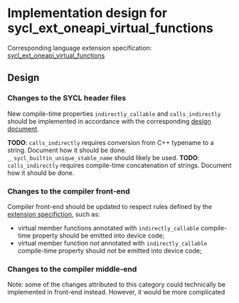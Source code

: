 # Implementation design for sycl_ext_oneapi_virtual_functions

Corresponding language extension specification:
[sycl_ext_oneapi_virtual_functions][1]


## Design

### Changes to the SYCL header files

New compile-time properties `indirectly_callable` and `calls_indirectly` should
be implemented in accordance with the corresponding [design document][2].

**TODO**: `calls_indirectly` requires conversion from C++ typename to a string.
Document how it should be done. `__sycl_builtin_unique_stable_name` should
likely be used.
**TODO**: `calls_indirectly` requires compile-time concatenation of strings.
Document how it should be done.

### Changes to the compiler front-end

Compiler front-end should be updated to respect rules defined by the
[extension specifiction][1], such as:

- virtual member functions annotated with `indirectly_callable` compile-time
  property should be emitted into device code;
- virtual member function *not* annotated with `indirectly_callable`
  compile-time property should *not* be emitted into device code;

### Changes to the compiler middle-end

Note: some of the changes attributed to this category could technically be
implemented in front-end instead. However, it would be more complicated



[1]: <../extensions/proposed/sycl_ext_oneapi_virtual_functions.asciidoc>
[2]: <CompileTimeProperties.md>

